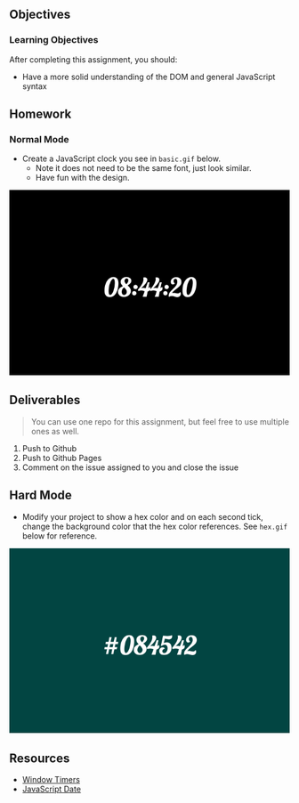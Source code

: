 ## Objectives

### Learning Objectives

After completing this assignment, you should:

- Have a more solid understanding of the DOM and general JavaScript syntax

## Homework

### Normal Mode

- Create a JavaScript clock you see in `basic.gif` below.
  - Note it does not need to be the same font, just look similar.
  - Have fun with the design.

![](https://raw.githubusercontent.com/tiy-lv-frontend-2016-02/js-clock/master/images/basic.gif)

## Deliverables

> You can use one repo for this assignment, but feel free to use multiple ones as well.

1. Push to Github
2. Push to Github Pages
3. Comment on the issue assigned to you and close the issue

## Hard Mode

- Modify your project to show a hex color and on each second tick, change the background color that the hex color references. See `hex.gif` below for reference.

![](https://raw.githubusercontent.com/tiy-lv-frontend-2016-02/js-clock/master/images/hex.gif)

## Resources

- [Window Timers](https://developer.mozilla.org/en-US/docs/Web/API/WindowTimers)
- [JavaScript Date](https://developer.mozilla.org/en-US/docs/Web/JavaScript/Reference/Global_Objects/Date)
